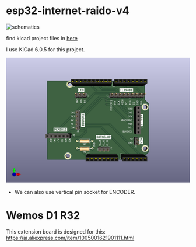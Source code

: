 # esp32-internet-raido-v4

![schematics](./esp32_internet_radio_v4.svg)

find kicad project files in [here](https://github.com/kawashimaken/esp32-internet-raido-v4/tree/main/hardware/kicad/esp32_internet_radio_v4)

I use KiCad 6.0.5 for this project.

![3d view](./pic/esp32_internet_radio_v4.jpg)

* We can also use vertical pin socket for ENCODER. 

# Wemos D1 R32

This extension board is designed for this:
https://ja.aliexpress.com/item/1005001621901111.html
